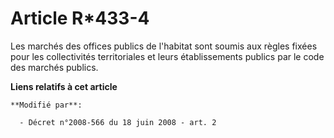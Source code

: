 # Article R*433-4

Les marchés des offices publics de l'habitat sont soumis aux règles fixées pour les collectivités territoriales et leurs
établissements publics par le code des marchés publics.

**Liens relatifs à cet article**

	**Modifié par**:

	  - Décret n°2008-566 du 18 juin 2008 - art. 2
